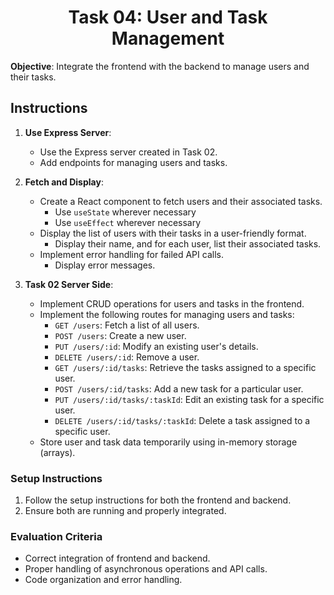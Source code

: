 <h1 align="center">Task 04: User and Task Management</h1>

**Objective**: Integrate the frontend with the backend to manage users and their tasks.

## Instructions

1. **Use Express Server**:
   - Use the Express server created in Task 02.
   - Add endpoints for managing users and tasks.

2. **Fetch and Display**:
   - Create a React component to fetch users and their associated tasks.
     - Use `useState` wherever necessary
     - Use `useEffect` wherever necessary
   - Display the list of users with their tasks in a user-friendly format.
     - Display their name, and for each user, list their associated tasks.
   - Implement error handling for failed API calls.
     - Display error messages.

3. **Task 02 Server Side**:
   - Implement CRUD operations for users and tasks in the frontend.
   - Implement the following routes for managing users and tasks:
     - `GET /users`: Fetch a list of all users.
     - `POST /users`: Create a new user.
     - `PUT /users/:id`: Modify an existing user's details.
     - `DELETE /users/:id`: Remove a user.
     - `GET /users/:id/tasks`: Retrieve the tasks assigned to a specific user.
     - `POST /users/:id/tasks`: Add a new task for a particular user.
     - `PUT /users/:id/tasks/:taskId`: Edit an existing task for a specific user.
     - `DELETE /users/:id/tasks/:taskId`: Delete a task assigned to a specific user.
   - Store user and task data temporarily using in-memory storage (arrays).

### Setup Instructions

1. Follow the setup instructions for both the frontend and backend.
2. Ensure both are running and properly integrated.

### Evaluation Criteria

- Correct integration of frontend and backend.
- Proper handling of asynchronous operations and API calls.
- Code organization and error handling.